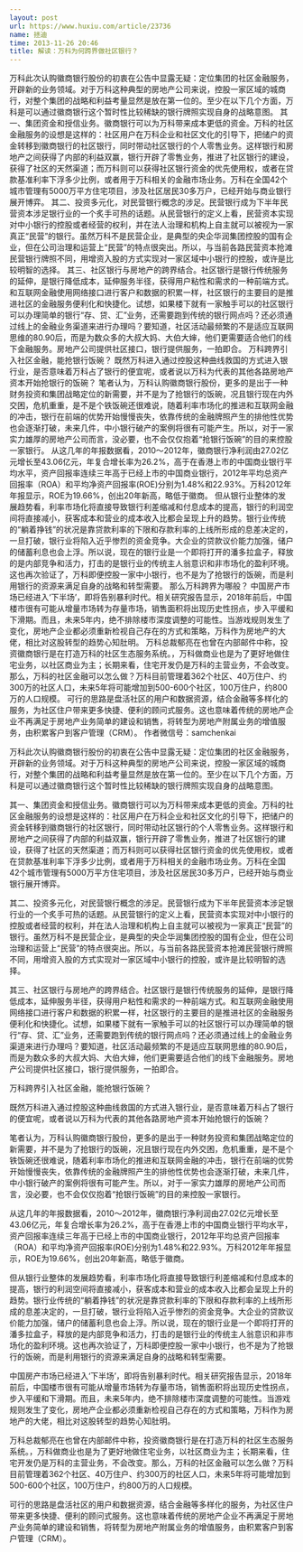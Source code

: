 ```yaml
---
layout: post
url: https://www.huxiu.com/article/23736
name: 拯迪
time: 2013-11-26 20:46
title: 解读：万科为何跨界做社区银行？
---
```

万科此次认购徽商银行股份的初衷在公告中显露无疑：定位集团的社区金融服务，开辟新的业务领域。对于万科这种典型的房地产公司来说，控股一家区域的城商行，对整个集团的战略和利益考量显然是放在第一位的。至少在以下几个方面，万科是可以通过徽商银行这个暂时性比较稀缺的银行牌照实现自身的战略意图。 其一、集团资金和授信业务。徽商银行可以为万科带来成本更低的资金。万科的社区金融服务的设想是这样的：社区用户在万科企业和社区文化的引导下，把储户的资金转移到徽商银行的社区银行，同时带动社区银行的个人零售业务。这样银行和房地产之间获得了内部的利益双赢，银行开辟了零售业务，推进了社区银行的建设，获得了社区的天然渠道；而万科则可以获得社区银行资金的优先使用权，或者在贷款基准利率下浮多少比例，或者用于万科相关的金融市场业务。万科在全国42个城市管理有5000万平方住宅项目，涉及社区居民30多万户，已经开始与商业银行展开博弈。 其二、投资多元化，对民营银行概念的涉足。民营银行成为下半年民营资本涉足银行业的一个炙手可热的话题。从民营银行的定义上看，民营资本实现对中小银行的控股或者经营的权利，并在法人治理和机构上自主就可以被视为一家真正“民营”的银行。虽然万科不是民营企业，是典型的央企华润集团控股的国有企业，但在公司治理和运营上“民营”的特点很突出。所以，与当前各路民营资本抢滩民营银行牌照不同，用增资入股的方式实现对一家区域中小银行的控股，或许是比较明智的选择。 其三、社区银行与房地产的跨界结合。社区银行是银行传统服务的延伸，是银行降低成本，延伸服务半径，获得用户粘性和需求的一种前端方式。和互联网金融使用网络接口进行客户和数据的积累一样，社区银行的主要目的是推进社区的金融服务便利化和快捷化。试想，如果楼下就有一家触手可以的社区银行可以办理简单的银行“存、贷、汇”业务，还需要跑到传统的银行网点吗？还必须通过线上的金融业务渠道来进行办理吗？要知道，社区活动最频繁的不是适应互联网思维的80.90后，而是为数众多的大叔大妈、大伯大婶，他们更需要适合他们的线下金融服务。房地产公司提供社区接口，银行提供服务，一拍即合。 万科跨界引入社区金融，能抢银行饭碗？ 既然万科进入通过控股这种曲线救国的方式进入银行业，是否意味着万科占了银行的便宜呢，或者说以万科为代表的其他各路房地产资本开始抢银行的饭碗？ 笔者认为，万科认购徽商银行股份，更多的是出于一种财务投资和集团战略定位的新需要，并不是为了抢银行的饭碗，况且银行现在内外交困，危机重重，是不是个铁饭碗还很难说，随着利率市场化的推进和互联网金融的冲击，银行在前端的优势开始慢慢丧失，依靠传统的金融牌照产生的排他性优势也会逐渐打破，未来几件，中小银行破产的案例将很有可能产生。所以，对于一家实力雄厚的房地产公司而言，没必要，也不会仅仅抱着“抢银行饭碗”的目的来控股一家银行。 从这几年的年报数据看，2010～2012年，徽商银行净利润由27.02亿元增长至43.06亿元，年复合增长率为26.2%，高于在香港上市的中国商业银行平均水平，资产回报率连续三年高于已经上市的中国商业银行，2012年平均总资产回报率（ROA）和平均净资产回报率(ROE)分别为1.48%和22.93%。万科2012年年报显示，ROE为19.66%，创出20年新高，略低于徽商。 但从银行业整体的发展趋势看，利率市场化将直接导致银行利差缩减和付息成本的提高，银行的利润空间将直接减小，获客成本和营业的成本收入比都会呈现上升的趋势。银行业传统的“躺着挣钱”的状况是靠贷款利率的下限和存款利率的上线所形成的息差决定的，一旦打破，银行业将陷入近乎惨烈的资金竞争。大企业的贷款议价能力加强，储户的储蓄利息也会上浮。所以说，现在的银行业是一个即将打开的潘多拉盒子，释放的是内部竞争和活力，打击的是银行业的传统主人翁意识和非市场化的盈利环境。这也再次验证了，万科即便控股一家中小银行，也不是为了抢银行的饭碗，而是利用银行的资源来满足自身的战略和转型需要。 那么万科跨界为哪般？ 中国房产市场已经进入‘下半场’，即将告别暴利时代。相关研究报告显示，2018年前后，中国楼市很有可能从增量市场转为存量市场，销售面积将出现历史性拐点，步入平缓和下滑期。而且，未来5年内，绝不排除楼市深度调整的可能性。当游戏规则发生了变化，房地产企业都必须重新检视自己存在的方式和策略，万科作为房地产的大佬，相比对这股转型的趋势心知肚明。 万科总裁郁亮在也曾在内部邮件中称，投资徽商银行是在打造万科的社区生态服务系统。，万科做商业也是为了更好地做住宅业务，以社区商业为主；长期来看，住宅开发仍是万科的主营业务，不会改变。那么，万科的社区金融可以怎么做？万科目前管理着362个社区、40万住户、约300万的社区人口，未来5年将可能增加到500-600个社区，100万住户，约800万的人口规模。 可行的思路是盘活社区的用户和数据资源，结合金融等多样化的服务，为社区住户带来更多快捷、便利的顾问式服务。这也意味着传统的房地产企业不再满足于房地产业务简单的建设和销售，将转型为房地产附属业务的增值服务，由积累客户到客户管理（CRM）。 作者微信号：samchenkai

万科此次认购徽商银行股份的初衷在公告中显露无疑：定位集团的社区金融服务，开辟新的业务领域。对于万科这种典型的房地产公司来说，控股一家区域的城商行，对整个集团的战略和利益考量显然是放在第一位的。至少在以下几个方面，万科是可以通过徽商银行这个暂时性比较稀缺的银行牌照实现自身的战略意图。

其一、集团资金和授信业务。徽商银行可以为万科带来成本更低的资金。万科的社区金融服务的设想是这样的：社区用户在万科企业和社区文化的引导下，把储户的资金转移到徽商银行的社区银行，同时带动社区银行的个人零售业务。这样银行和房地产之间获得了内部的利益双赢，银行开辟了零售业务，推进了社区银行的建设，获得了社区的天然渠道；而万科则可以获得社区银行资金的优先使用权，或者在贷款基准利率下浮多少比例，或者用于万科相关的金融市场业务。万科在全国42个城市管理有5000万平方住宅项目，涉及社区居民30多万户，已经开始与商业银行展开博弈。

其二、投资多元化，对民营银行概念的涉足。民营银行成为下半年民营资本涉足银行业的一个炙手可热的话题。从民营银行的定义上看，民营资本实现对中小银行的控股或者经营的权利，并在法人治理和机构上自主就可以被视为一家真正“民营”的银行。虽然万科不是民营企业，是典型的央企华润集团控股的国有企业，但在公司治理和运营上“民营”的特点很突出。所以，与当前各路民营资本抢滩民营银行牌照不同，用增资入股的方式实现对一家区域中小银行的控股，或许是比较明智的选择。

其三、社区银行与房地产的跨界结合。社区银行是银行传统服务的延伸，是银行降低成本，延伸服务半径，获得用户粘性和需求的一种前端方式。和互联网金融使用网络接口进行客户和数据的积累一样，社区银行的主要目的是推进社区的金融服务便利化和快捷化。试想，如果楼下就有一家触手可以的社区银行可以办理简单的银行“存、贷、汇”业务，还需要跑到传统的银行网点吗？还必须通过线上的金融业务渠道来进行办理吗？要知道，社区活动最频繁的不是适应互联网思维的80.90后，而是为数众多的大叔大妈、大伯大婶，他们更需要适合他们的线下金融服务。房地产公司提供社区接口，银行提供服务，一拍即合。

万科跨界引入社区金融，能抢银行饭碗？

既然万科进入通过控股这种曲线救国的方式进入银行业，是否意味着万科占了银行的便宜呢，或者说以万科为代表的其他各路房地产资本开始抢银行的饭碗？

笔者认为，万科认购徽商银行股份，更多的是出于一种财务投资和集团战略定位的新需要，并不是为了抢银行的饭碗，况且银行现在内外交困，危机重重，是不是个铁饭碗还很难说，随着利率市场化的推进和互联网金融的冲击，银行在前端的优势开始慢慢丧失，依靠传统的金融牌照产生的排他性优势也会逐渐打破，未来几件，中小银行破产的案例将很有可能产生。所以，对于一家实力雄厚的房地产公司而言，没必要，也不会仅仅抱着“抢银行饭碗”的目的来控股一家银行。

从这几年的年报数据看，2010～2012年，徽商银行净利润由27.02亿元增长至43.06亿元，年复合增长率为26.2%，高于在香港上市的中国商业银行平均水平，资产回报率连续三年高于已经上市的中国商业银行，2012年平均总资产回报率（ROA）和平均净资产回报率(ROE)分别为1.48%和22.93%。万科2012年年报显示，ROE为19.66%，创出20年新高，略低于徽商。

但从银行业整体的发展趋势看，利率市场化将直接导致银行利差缩减和付息成本的提高，银行的利润空间将直接减小，获客成本和营业的成本收入比都会呈现上升的趋势。银行业传统的“躺着挣钱”的状况是靠贷款利率的下限和存款利率的上线所形成的息差决定的，一旦打破，银行业将陷入近乎惨烈的资金竞争。大企业的贷款议价能力加强，储户的储蓄利息也会上浮。所以说，现在的银行业是一个即将打开的潘多拉盒子，释放的是内部竞争和活力，打击的是银行业的传统主人翁意识和非市场化的盈利环境。这也再次验证了，万科即便控股一家中小银行，也不是为了抢银行的饭碗，而是利用银行的资源来满足自身的战略和转型需要。

中国房产市场已经进入‘下半场’，即将告别暴利时代。相关研究报告显示，2018年前后，中国楼市很有可能从增量市场转为存量市场，销售面积将出现历史性拐点，步入平缓和下滑期。而且，未来5年内，绝不排除楼市深度调整的可能性。当游戏规则发生了变化，房地产企业都必须重新检视自己存在的方式和策略，万科作为房地产的大佬，相比对这股转型的趋势心知肚明。

万科总裁郁亮在也曾在内部邮件中称，投资徽商银行是在打造万科的社区生态服务系统。，万科做商业也是为了更好地做住宅业务，以社区商业为主；长期来看，住宅开发仍是万科的主营业务，不会改变。那么，万科的社区金融可以怎么做？万科目前管理着362个社区、40万住户、约300万的社区人口，未来5年将可能增加到500-600个社区，100万住户，约800万的人口规模。

可行的思路是盘活社区的用户和数据资源，结合金融等多样化的服务，为社区住户带来更多快捷、便利的顾问式服务。这也意味着传统的房地产企业不再满足于房地产业务简单的建设和销售，将转型为房地产附属业务的增值服务，由积累客户到客户管理（CRM）。

